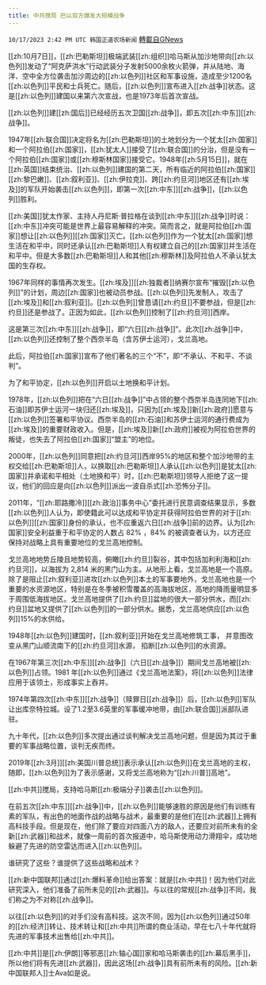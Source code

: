 ```yaml
---
title: 中共搅局 巴以双方爆发大规模战争
---
```

`10/17/2023 2:42 PM UTC 韩国正道农场新闻` [轉載自GNews](https://gnews.org/articles/1845578)

[[zh:10月7日]]，[[zh:巴勒斯坦]]极端武装[[zh:组织]]哈马斯从加沙地带向[[zh:以色列]]发动了“阿克萨洪水”行动武装分子发射5000余枚火箭弹，并从陆地、海洋、空中全方位袭击加沙周边的[[zh:以色列]]社区和军事设施，造成至少1200名[[zh:以色列]]平民和士兵死亡。随后，[[zh:以色列]]宣布进入[[zh:战争]]状态。这是[[zh:以色列]]建国以来第六次宣战，也是1973年后首次宣战。

  

[[zh:以色列]]建[[zh:国后]]已经经历五次卫国[[zh:战争]]，即五次[[zh:中东]][[zh:战争]]。

  

1947年[[zh:联合国]]决定将名为[[zh:巴勒斯坦]]的土地划分为一个犹太[[zh:国家]]和一个阿拉伯[[zh:国家]]，[[zh:犹太人]]接受了[[zh:联合国]]的分治，但是没有一个阿拉伯[[zh:国家]]或[[zh:穆斯林国家]]接受它。1948年[[zh:5月15日]]，就在[[zh:英国]]结束统治、[[zh:以色列]]建国的第二天，所有临近的阿拉伯[[zh:国家]][[zh:黎巴嫩]]、[[zh:叙利亚]]、[[zh:伊拉克]]、跨[[zh:约旦河]]地区还有[[zh:埃及]]的军队开始袭击[[zh:以色列]]，即第一次[[zh:中东]][[zh:战争]]，[[zh:以色列]]胜利。

  

[[zh:美国]]犹太作家、主持人丹尼斯·普拉格在谈到[[zh:中东]][[zh:战争]]时说：[[zh:中东]]冲突可能是世界上最容易解释的冲突。简而言之，就是阿拉伯[[zh:国家]]想让[[zh:以色列]][[zh:国家]]灭亡。[[zh:以色列]]作为一个犹太[[zh:国家]]想生活在和平中，同时还承认[[zh:巴勒斯坦]]人有权建立自己的[[zh:国家]]并生活在和平中。但是大多数[[zh:巴勒斯坦]]人和其他[[zh:穆斯林]]及阿拉伯人不承认犹太国的生存权。

  

1967年同样的事情再次发生。[[zh:埃及]][[zh:独裁者]]纳赛尔宣布“摧毁[[zh:以色列]]”的计划，周边[[zh:国家]]也被动员参战。[[zh:以色列]]先发制人，攻击了[[zh:埃及]]和[[zh:叙利亚]]。[[zh:以色列]]曾恳请[[zh:约旦]]不要参战，但是[[zh:约旦]]还是参战了。正因为如此，[[zh:以色列]]控制了[[zh:约旦河]]西岸。

这是第三次[[zh:中东]][[zh:战争]]，即“六日[[zh:战争]]”。此次[[zh:战争]]中，[[zh:以色列]]还控制了整个西奈半岛（含苏伊士运河），戈兰高地。

  

此后，阿拉伯[[zh:国家]]宣布了他们著名的三个“不”，即“不承认、不和平、不谈判”。

  

为了和平协定，[[zh:以色列]]开启以土地换和平计划。

  

1978年，[[zh:以色列]]把在“六日[[zh:战争]]”中占领的整个西奈半岛连同地下[[zh:石油]]即苏伊士运河一块归还[[zh:埃及]]，只因为[[zh:埃及]]新[[zh:政府]]愿意与[[zh:以色列]]签署和平协议。西奈半岛的[[zh:石油]]和苏伊士运河的通行费成为[[zh:埃及]]的重要财政收入。但是，[[zh:埃及]]新[[zh:政府]]被视为阿拉伯世界的叛徒，也失去了阿拉伯[[zh:国家]]“盟主”的地位。

  

2000年，[[zh:以色列]]同意把[[zh:约旦河]]西岸95%的地区和整个加沙地带的主权交给[[zh:巴勒斯坦]]人，以换取[[zh:巴勒斯坦]]人承认[[zh:以色列]]是犹太[[zh:国家]]并承诺和平相处（土地换和平）时，[[zh:巴勒斯坦]]领导人拒绝了这一提议，他们的回应是向[[zh:以色列]]派出一波自杀式[[zh:恐怖分子]]。

  

2011年，“[[zh:耶路撒冷]][[zh:政治]]事务中心”委托进行民意调查结果显示，多数[[zh:以色列]]人认为，即使籍此可以达成和平协定并获得阿拉伯世界的对于[[zh:以色列]][[zh:国家]]身份的承认，也不应重返六日[[zh:战争]]前的边界。认为[[zh:国家]]安全利益重于和平协定的人数占 82% ，84% 的被调查者认为，以方还应保持对战略上具有重要地位的戈兰高地控制。

  

戈兰高地地势丘陵且地势较高，俯瞰[[zh:约旦]]裂谷，其中包括加利利海和[[zh:约旦河]]，以海拔为 2,814 米的黑门山为主。从地形上看，戈兰高地是一个高原。除了是阻止[[zh:叙利亚]]进攻[[zh:以色列]]本土的军事要地外，戈兰高地也是一个重要的水资源地区，特别是在冬季被积雪覆盖的高海拔地区，高地的降雨量明显多于周围低海拔地区。戈兰高地提供了[[zh:约旦]]盆地的很大一部分供水，而[[zh:约旦]]盆地又提供了[[zh:以色列]]的一部分供水。据悉，戈兰高地供应[[zh:以色列]]15%的水供给。

  

1948年[[zh:以色列]]建国时，[[zh:叙利亚]]开始在戈兰高地修筑工事， 并意图改变从黑门山顺流南下的[[zh:约旦河]]水源， 掐断[[zh:以色列]]的水资源。

在1967年第三次[[zh:中东]][[zh:战争]]（六日[[zh:战争]]）期间戈兰高地被[[zh:以色列]]占领。1981 年[[zh:以色列]]通过《戈兰高地法案》，将[[zh:以色列]]法律应用于该领土，形成事实上吞并。

1974年第四次[[zh:中东]][[zh:战争]]（赎罪日[[zh:战争]]）后，[[zh:以色列]]军队让出库奈特拉城。设了1.2至3.6英里的军事缓冲地带，由[[zh:联合国]]派部队进驻。

九十年代，[[zh:以色列]]多次提出通过谈判解决戈兰高地问题，但是因为其过于重要的军事战略位置，谈判无疾而终。

2019年[[zh:3月]][[zh:美国川普总统]]表示承认[[zh:以色列]]在戈兰高地的主权，随即，[[zh:以色列]]为了表示感谢，又将戈兰高地称为“[[zh:川普]]高地”。

  

[[zh:中共]]搅局，支持哈马斯[[zh:极端分子]]袭击[[zh:以色列]]。

  

在前五次[[zh:中东]][[zh:战争]]中，[[zh:以色列]]能够速胜的原因是他们有训练有素的军队，有出色的地面作战的战略与战术，最重要的是他们在[[zh:武器]]上拥有高科技手段。但是现在，他们除了要应对四面八方的敌人，还要应对前所未有的全新[[zh:武器]]和战术，就像一周前的首次报道中，哈马斯使用动力滑翔伞，成功地躲避了先进的防空雷达而进入[[zh:以色列]]。

  

谁研究了这些？谁提供了这些战略和战术？

[[zh:新中国联邦]]通过[[zh:爆料革命]]给出答案：就是[[zh:中共]]！因为他们对此研究深入，他们准备了前所未见的[[zh:武器]]。与以往的常规[[zh:战争]]不同，我们称之为不对称[[zh:战争]]。

以往[[zh:以色列]]的对手们没有高科技。这次不同，因为[[zh:以色列]]通过50年的[[zh:经济]]转让、技术转让和[[zh:中共]]所谓的商业活动，早在七八十年代就将先进的军事技术出售给[[zh:中共]]。

[[zh:中共]]是[[zh:伊朗]]等邪恶[[zh:轴心国]]家和哈马斯袭击的[[zh:幕后黑手]]，所以他们将有先进[[zh:武器]]，因此这场[[zh:战争]]具有前所未有的风险。[[zh:新中国联邦人]]士Ava如是说。

